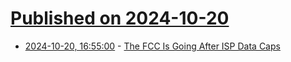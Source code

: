 # [Published on 2024-10-20](index.md)

* [2024-10-20, 16:55:00](https://soylentnews.org/article.pl?sid=24/10/18/1838227&from=rss) - [The FCC Is Going After ISP Data Caps](https://soylentnews.org/article.pl?sid=24/10/18/1838227&from=rss)
